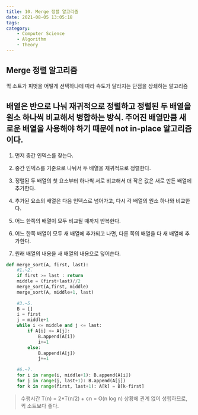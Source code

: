 ```yaml
---
title: 10. Merge 정렬 알고리즘
date: 2021-08-05 13:05:18
tags:
category:
    - Computer Science
    - Algorithm
    - Theory
---
```

## Merge 정렬 알고리즘

퀵 소트가 피벗을 어떻게 선택하냐에 따라 속도가 달라지는 단점을 상쇄하는 알고리즘

배열은 반으로 나눠 재귀적으로 정렬하고 정렬된 두 배열을 원소 하나씩 비교해서 병합하는 방식.
주어진 배열만큼 새로운 배열을 사용해야 하기 때문에 not in-place 알고리즘이다.
---
1. 먼저 중간 인덱스를 찾는다.
2. 중간 인덱스를 기준으로 나눠서 두 배열을 재귀적으로 정렬한다.


3. 정렬된 두 배열의 첫 요소부터 하나씩 서로 비교해서 더 작은 값은 새로 만든 배열에 추가한다.
4. 추가된 요소의 배열은 다음 인덱스로 넘어가고, 다시 각 배열의 원소 하나와 비교한다.
5. 어느 한쪽의 배열이 모두 비교될 때까지 반복한다.


6. 어느 한쪽 배열이 모두 새 배열에 추가되고 나면, 다른 쪽의 배열을 다 새 배열에 추가한다.
7. 원래 배열의 내용을 새 배열의 내용으로 덮어쓴다.
```python
def merge_sort(A, first, last):
    #1.~2.
    if first >= last : return
    middle = (first+last)//2
    merge_sort(A,first, middle)
    merge_sort(A, middle+1, last)
    
    #3.~5.
    B = []
    i = first
    j = middle+1
    while i <= middle and j <= last:
        if A[i] <= A[j]:
            B.append(A[i])
            i+=1
        else:
            B.append(A[j])
            j+=1
    
    #6.~7.
    for i in range(i, middle+1): B.append(A[i])
    for j in range(j, last+1): B.append(A[j])
    for k in range(first, last+1): A[k] = B[k-first]
```

> 수행시간
T(n) = 2*T(n/2) + cn = O(n log n) 상황에 관계 없이 성립하므로, 퀵 소트보다 좋다.